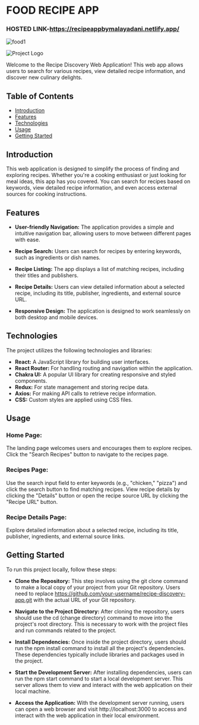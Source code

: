 # FOOD RECIPE APP
### HOSTED LINK-https://recipeappbymalayadani.netlify.app/

![food1](https://github.com/malayadaniGIT/REACTJS_MCT--FOOD_RECIPE_APP/assets/109133343/87004ca8-4192-48f3-bfa3-df44eab78fd0)

![Project Logo](https://food2forks.netlify.app/static/media/logo.cc3fff7e.svg)

Welcome to the Recipe Discovery Web Application! This web app allows users to search for various recipes, view detailed recipe information, and discover new culinary delights.

## Table of Contents

- [Introduction](#introduction)
- [Features](#features)
- [Technologies](#technologies)
- [Usage](#usage)
- [Getting Started](#getting-started)


## Introduction

This web application is designed to simplify the process of finding and exploring recipes. Whether you're a cooking enthusiast or just looking for meal ideas, this app has you covered. You can search for recipes based on keywords, view detailed recipe information, and even access external sources for cooking instructions.

## Features

- **User-friendly Navigation:** The application provides a simple and intuitive navigation bar, allowing users to move between different pages with ease.

- **Recipe Search:** Users can search for recipes by entering keywords, such as ingredients or dish names.

- **Recipe Listing:** The app displays a list of matching recipes, including their titles and publishers.

- **Recipe Details:** Users can view detailed information about a selected recipe, including its title, publisher, ingredients, and external source URL.

- **Responsive Design:** The application is designed to work seamlessly on both desktop and mobile devices.

## Technologies

The project utilizes the following technologies and libraries:

- **React:**   A JavaScript library for building user interfaces.
- **React Router:** For handling routing and navigation within the application.
- **Chakra UI:**  A popular UI library for creating responsive and styled components.
- **Redux:** For state management and storing recipe data.
- **Axios:** For making API calls to retrieve recipe information.
- **CSS:** Custom styles are applied using CSS files.
  
## Usage
### Home Page: 
The landing page welcomes users and encourages them to explore recipes. Click the "Search Recipes" button to navigate to the recipes page.

### Recipes Page:
Use the search input field to enter keywords (e.g., "chicken," "pizza") and click the search button to find matching recipes. View recipe details by clicking the "Details" button or open the recipe source URL by clicking the "Recipe URL" button.

### Recipe Details Page:
Explore detailed information about a selected recipe, including its title, publisher, ingredients, and external source links.

## Getting Started

To run this project locally, follow these steps:

- **Clone the Repository:** This step involves using the git clone command to make a local copy of your project from your Git repository. Users need to replace https://github.com/your-username/recipe-discovery-app.git with the actual URL of your Git repository.

- **Navigate to the Project Directory:** After cloning the repository, users should use the cd (change directory) command to move into the project's root directory. This is necessary to work with the project files and run commands related to the project.

- **Install Dependencies:** Once inside the project directory, users should run the npm install command to install all the project's dependencies. These dependencies typically include libraries and packages used in the project.

- **Start the Development Server:** After installing dependencies, users can run the npm start command to start a local development server. This server allows them to view and interact with the web application on their local machine.

- **Access the Application:** With the development server running, users can open a web browser and visit http://localhost:3000 to access and interact with the web application in their local environment.

